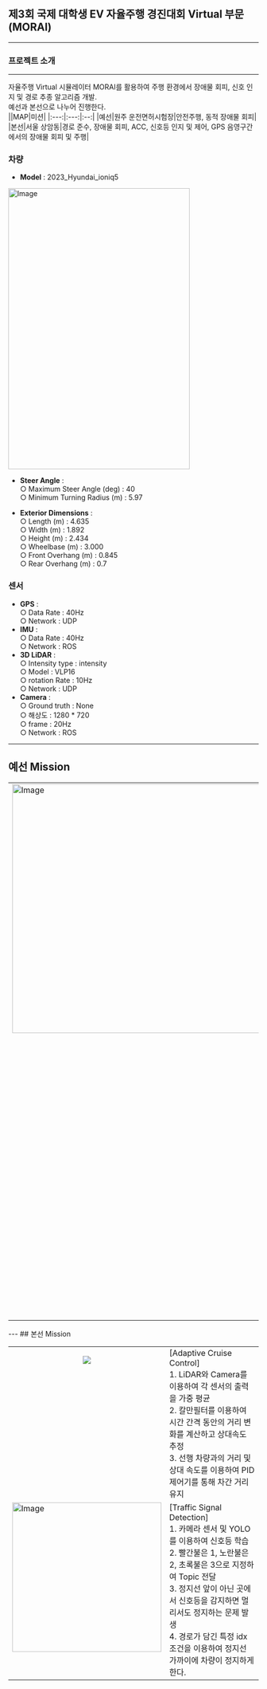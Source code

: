 ## 제3회 국제 대학생 EV 자율주행 경진대회 Virtual 부문(MORAI)
---  
### 프로젝트 소개
---  
자율주행 Virtual 시뮬레이터 MORAI를 활용하여 주행 환경에서 장애물 회피, 신호 인지 및 경로 추종 알고리즘 개발.  
예선과 본선으로 나누어 진행한다.  
||MAP|미션|
|:---:|:---:|:--:|
|예선|원주 운전면허시험장|안전주행, 동적 장애물 회피|  
|본선|서울 상암동|경로 준수, 장애물 회피, ACC, 신호등 인지 및 제어, GPS 음영구간에서의 장애물 회피 및 주행|  


### 차량  
- **Model** : 2023_Hyundai_ioniq5
<img width="365" height="564" alt="Image" src="https://github.com/user-attachments/assets/46a4dd06-24d7-4d78-9f74-48573df8ee9d" />  

- **Steer Angle** :  
  ○ Maximum Steer Angle (deg) : 40  
  ○ Minimum Turning Radius (m) : 5.97  

- **Exterior Dimensions** :  
  ○ Length (m) : 4.635  
  ○ Width (m) : 1.892  
  ○ Height (m) : 2.434  
  ○ Wheelbase (m) : 3.000  
  ○ Front Overhang (m) : 0.845  
  ○ Rear Overhang (m) : 0.7

### 센서  
- **GPS** :  
  ○ Data Rate : 40Hz      
  ○ Network : UDP    
- **IMU** :  
  ○ Data Rate : 40Hz  
  ○ Network : ROS  
- **3D LiDAR** :  
  ○ Intensity type : intensity  
  ○ Model : VLP16    
  ○ rotation Rate : 10Hz  
  ○ Network : UDP  
- **Camera** :  
  ○ Ground truth : None  
  ○ 해상도 : 1280 * 720  
  ○ frame : 20Hz  
  ○ Network : ROS      
---  

## 예선 Mission  
<table>
  <tr>
    <td style="vertical-align: top; text-align: left;">
      <img width="500" height="500" alt="Image" src="https://github.com/user-attachments/assets/4166fe41-4f86-4bd0-989a-2e0a831c0689" />
    </td>
    <td>
      [Driving]<br>
      1. GPS 센서를 이용하여 1~3번 경로의 좌표 및 경로를 구한다.<br>
      2. 종방향 제어(PID)를 이용하여 속도를 제어한다. -> 커브 구간에서는 속도를 줄여 안정성 ↑<br>
      3. 횡방향 제어는 Stanley 제어기를 이용하여 CTE를 계산하여 차량이 경로에서 벗어나지 않도록 한다.<br><br>
      [Obstacle Avoidance]<br>
      1. 차선에는 꼬깔콘이 존재하여 장애물로 인식<br>
      2. YOLO를 이용하여 EURO NCAP 오브젝트를 학습<br>
      3. LiDAR to Camera Calibration 과정을 통해 객체와의 거리 파악<br>
      4. 오브젝트를 회피하여 안정적인 주행
    </td>
  </tr>
</table>  
---  
## 본선 Mission  
<table>
  <tr>
    <td style="vertical-align: top; text-align: left;">
      <p align="center">
      <img src="https://github.com/user-attachments/assets/2abb7c1a-c3c8-41d9-9242-101efda1be06">
      </p>
    </td>
    <td>
      [Adaptive Cruise Control]<br>
      1. LiDAR와 Camera를 이용하여 각 센서의 출력을 가중 평균<br>
      2. 칼만필터를 이용하여 시간 간격 동안의 거리 변화를 계산하고 상대속도 추정<br>
      3. 선행 차량과의 거리 및 상대 속도를 이용하여 PID 제어기를 통해 차간 거리 유지<br>
    </td>
  </tr>
  <tr>
    <td style="vertical-align: top; text-align: left;">
      <img width="300" height="300" alt="Image" src="https://github.com/user-attachments/assets/032678bd-9639-43ed-ba05-d6e245542992" />
    </td>
    <td>
      [Traffic Signal Detection]<br>
      1. 카메라 센서 및 YOLO를 이용하여 신호등 학습<br>
      2. 빨간불은 1, 노란불은 2, 초록불은 3으로 지정하여 Topic 전달<br>
      3. 정지선 앞이 아닌 곳에서 신호등을 감지하면 멀리서도 정지하는 문제 발생<br>
      4. 경로가 담긴 특정 idx 조건을 이용하여 정지선 가까이에 차량이 정지하게 한다.<br>
    </td>
  </tr>
</table>  

